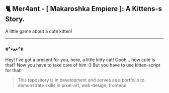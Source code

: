 ## 🐈 Mer4ant - [ Makaroshka Empiere ]: A Kittens-s Story.

A little game about a cute kitten!

<hr>

### ฅ^•ﻌ•^ฅ

Hey! I've got a present for you, here, a little kitty cat! Oooh... how cute is that? Now you have to take care of him :3 But you have to use kitten-script for that!

> This repository is in development and serves as a portfolio to demonstrate skills in pixel-art, web-design, frontend
